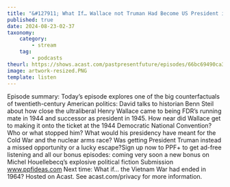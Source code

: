 ```yaml
---
title: "&#127911; What If… Wallace not Truman Had Become US President in 1945?"
published: true
date: 2024-08-23-02-37
taxonomy:
    category:
        - stream
    tag:
        - podcasts
theurl: https://shows.acast.com/pastpresentfuture/episodes/66bc69490ca3a86a26d4a448
image: artwork-resized.PNG
template: listen
---
```


Episode summary: Today&rsquo;s episode explores one of the big counterfactuals of twentieth-century American politics: David talks to historian Benn Steil about how close the ultraliberal Henry Wallace came to being FDR&rsquo;s running mate in 1944 and successor as president in 1945. How near did Wallace get to making it onto the ticket at the 1944 Democratic National Convention? Who or what stopped him? What would his presidency have meant for the Cold War and the nuclear arms race? Was getting President Truman instead a missed opportunity or a lucky escape?Sign up now to PPF+ to get ad-free listening and all our bonus episodes: coming very soon a new bonus on Michel Houellebecq&rsquo;s explosive political fiction Submission www.ppfideas.com Next time: What if&hellip; the Vietnam War had ended in 1964? Hosted on Acast. See acast.com/privacy for more information.
